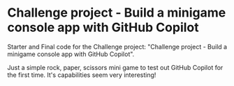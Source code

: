 # Challenge project - Build a minigame console app with GitHub Copilot

Starter and Final code for the Challenge project: "Challenge project - Build a minigame console app with GitHub Copilot".

Just a simple rock, paper, scissors mini game to test out GitHub Copilot for the first time. It's capabilities seem very interesting! 